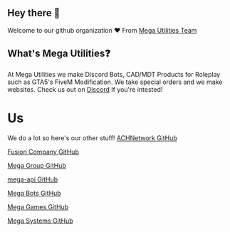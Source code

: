 ## Hey there 👋
Welcome to our github organization
❤️ From [Mega Utilities Team](https://github.com/Roleplay-Utilities)

<!--

**Here are some ideas to get you started:**

🙋‍♀️ A short introduction - what is your organization all about?
🌈 Contribution guidelines - how can the community get involved?
👩‍💻 Useful resources - where can the community find your docs? Is there anything else the community should know?
🍿 Fun facts - what does your team eat for breakfast?
🧙 Remember, you can do mighty things with the power of [Markdown](https://docs.github.com/github/writing-on-github/getting-started-with-writing-and-formatting-on-github/basic-writing-and-formatting-syntax)
-->

## What's Mega Utilities❓️
At Mega Utilities we make Discord Bots, CAD/MDT Products for Roleplay such as GTA5's FiveM Modification. We take special orders and we make websites. Check us out on [Discord](https://discord.gg/J9N6evPF8Y) If you're intested!

# Us
We do a lot so here's our other stuff!
[ACHNetwork GitHub](https://github.com/Anything-can-happen)

[Fusion Company GitHub](https://github.com/FS-Company)

[Mega Group GitHub](https://github.com/mega-group)

[mega-api GitHub](https://github.com/mega-api)

[Mega Bots GitHub](https://github.com/mu-mega-bots)

[Mega Games GitHub](https://github.com/os-mega-games)

[Mega Systems GitHub](https://github.com/mu-mega-systems)
